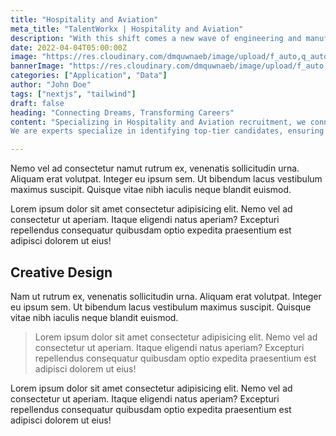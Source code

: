 ```yaml
---
title: "Hospitality and Aviation"
meta_title: "TalentWorkx | Hospitality and Aviation"
description: "With this shift comes a new wave of engineering and manufacturing jobs and in-demand skills. We have a deep understanding of the industry and its functionality..."
date: 2022-04-04T05:00:00Z
image: "https://res.cloudinary.com/dmquwnaeb/image/upload/f_auto,q_auto/v1/talentWorkx/gs3b617rrfdfqhrvnq5c"
bannerImage: "https://res.cloudinary.com/dmquwnaeb/image/upload/f_auto,q_auto/v1/talentWorkx/gs3b617rrfdfqhrvnq5c"
categories: ["Application", "Data"]
author: "John Doe"
tags: ["nextjs", "tailwind"]
draft: false
heading: "Connecting Dreams, Transforming Careers"
content: "Specializing in Hospitality and Aviation recruitment, we connect businesses with industry-leading professionals, crafting teams that redefine service standards and aviation prowess. Our Hospitality and Aviation Recruitment Solutions go beyond traditional staffing. We curate teams that not only meet but exceed industry expectations, propelling your business to unparalleled success in the dynamic realms of hospitality and aviation.
We are experts specialize in identifying top-tier candidates, ensuring your team is ready to take flight and deliver exceptional service. Whether you're seeking seasoned hospitality staff or aviation professionals ready to soar, trust us to connect you with the perfect candidates with our tailored recruitment solutions and take your business to new heights."

---
```


Nemo vel ad consectetur namut rutrum ex, venenatis sollicitudin urna. Aliquam erat volutpat. Integer eu ipsum sem. Ut bibendum lacus vestibulum maximus suscipit. Quisque vitae nibh iaculis neque blandit euismod.

Lorem ipsum dolor sit amet consectetur adipisicing elit. Nemo vel ad consectetur ut aperiam. Itaque eligendi natus aperiam? Excepturi repellendus consequatur quibusdam optio expedita praesentium est adipisci dolorem ut eius!

## Creative Design

Nam ut rutrum ex, venenatis sollicitudin urna. Aliquam erat volutpat. Integer eu ipsum sem. Ut bibendum lacus vestibulum maximus suscipit. Quisque vitae nibh iaculis neque blandit euismod.

> Lorem ipsum dolor sit amet consectetur adipisicing elit. Nemo vel ad consectetur ut aperiam. Itaque eligendi natus aperiam? Excepturi repellendus consequatur quibusdam optio expedita praesentium est adipisci dolorem ut eius!

Lorem ipsum dolor sit amet consectetur adipisicing elit. Nemo vel ad consectetur ut aperiam. Itaque eligendi natus aperiam? Excepturi repellendus consequatur quibusdam optio expedita praesentium est adipisci dolorem ut eius!
